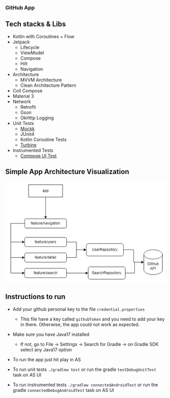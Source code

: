 ### GitHub App

## Tech stacks & Libs

- Kotlin with Coroutines + Flow
- Jetpack
    - Lifecycle
    - ViewModel
    - Compose
    - Hilt
    - Navigation
- Architecture
    - MVVM Architecture
    - Clean Architecture Pattern
- Coil Compose
- Material 3
- Network
  - Retrofit
  - Gson
  - OkHttp Logging
- Unit Tests
  - [Mockk](https://mockk.io/ANDROID.html)
  - JUnit4
  - Kotlin Coroutine Tests
  - [Turbine](https://github.com/cashapp/turbine)
- Instrumented Tests
  - [Compose UI Test](https://developer.android.com/jetpack/compose/testing)

## Simple App Architecture Visualization

![app_architecture](img/github-app.png)

## Instructions to run

- Add your github personal key to the file `credential.properties`
  - This file have a key called `githubToken` and you need to add your key in there. Otherwise, the app could not work as expected.

- Make sure you have Java17 installed
  - If not, go to File -> Settings -> Search for Gradle -> on Gradle SDK select any Java17 option
- To run the app just hit play in AS
- To run unit tests `./gradlew test` or run the gradle `testDebugUnitTest` task on AS UI 
- To run instrumented tests `./gradlew connectedAndroidTest` or run the gradle `connectedDebugAndroidTest` task on AS UI

